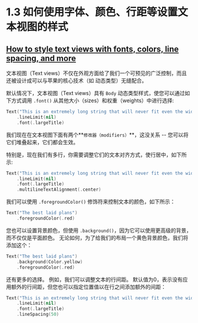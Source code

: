 # 1.3 如何使用字体、颜色、行距等设置文本视图的样式

## [How to style text views with fonts, colors, line spacing, and more](https://www.hackingwithswift.com/quick-start/swiftui/how-to-style-text-views-with-fonts-colors-line-spacing-and-more)

文本视图（Text views）不仅在外观方面给了我们一个可预见的广泛控制，而且还被设计成可以与苹果的核心技术（如 动态类型）无缝配合。

默认情况下，文本视图（Text views）具有 `Body` 动态类型样式，使您可以通过如下方式调用 `.font()` 从其他大小（sizes）和权重（weights）中进行选择:

```swift
Text("This is an extremely long string that will never fit even the widest of Phones")
    .lineLimit(nil)
    .font(.largeTitle)
```

我们现在在文本视图下面有两个**`修改器（modifiers）`**，这没关系 -- 您可以将它们堆叠起来，它们都会生效。

特别是，现在我们有多行，你需要调整它们的文本对齐方式，使行居中，如下所示:

```swift
Text("This is an extremely long string that will never fit even the widest of Phones")
    .lineLimit(nil)
    .font(.largeTitle)
    .multilineTextAlignment(.center)
```

我们可以使用 `.foregroundColor()` 修饰符来控制文本的颜色，如下所示：

```swift
Text("The best laid plans")
    .foregroundColor(.red)
```

您也可以设置背景颜色，但使用 `.background()`，因为它可以使用更高级的背景，而不仅仅是平面颜色。 无论如何，为了给我们的布局一个黄色背景颜色，我们将添加这个：

```swift
Text("The best laid plans")
    .background(Color.yellow)
    .foregroundColor(.red)
```

还有更多的选择。 例如，我们可以调整文本的行间距。 默认值为0，表示没有应用额外的行间距，但您也可以指定位置值以在行之间添加额外的间距：

```swift
Text("This is an extremely long string that will never fit even the widest of Phones")
    .lineLimit(nil)
    .font(.largeTitle)
    .lineSpacing(50)
```















